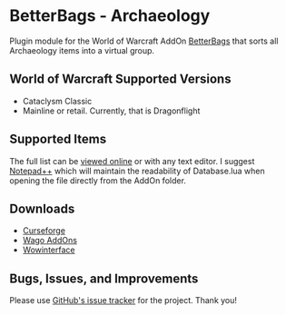 # BetterBags - Archaeology
Plugin module for the World of Warcraft AddOn [BetterBags](https://www.curseforge.com/wow/addons/better-bags) that sorts all Archaeology items into a virtual group.

## World of Warcraft Supported Versions

- Cataclysm Classic
- Mainline or retail. Currently, that is Dragonflight

## Supported Items
The full list can be [viewed online](https://github.com/Myrroddin/betterbags-archaeology/blob/main/Database.lua) or with any text editor. I suggest [Notepad++](https://notepad-plus-plus.org/) which will maintain the readability of Database.lua when opening the file directly from the AddOn folder.

## Downloads

- [Curseforge](https://www.curseforge.com/wow/addons/betterbags-archaeology)
- [Wago AddOns](https://addons.wago.io/addons/betterbags-archaeology)
- [Wowinterface](https://www.wowinterface.com/downloads/info26692-BetterBags-Archaeology.html)

## Bugs, Issues, and Improvements
Please use [GitHub's issue tracker](https://github.com/Myrroddin/betterbags-archaeology/issues) for the project. Thank you!